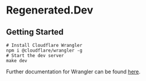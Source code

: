 # Regenerated.Dev

## Getting Started

```console
# Install Cloudflare Wrangler
npm i @cloudflare/wrangler -g
# Start the dev server
make dev
```

Further documentation for Wrangler can be found [here](https://developers.cloudflare.com/workers/tooling/wrangler).
